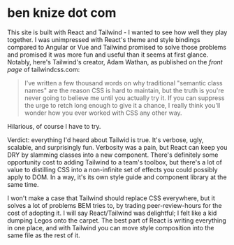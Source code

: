 # ben knize dot com

This site is built with React and Tailwind - I wanted to see how well they play together. I was unimpressed with React's theme and style bindings compared to Angular or Vue and Tailwind promised to solve those problems and promised it was more fun and useful than it seems at first glance. Notably, here's Tailwind's creator, Adam Wathan, as published on the _front page_ of tailwindcss.com:
> I've written a few thousand words on why traditional "semantic class names" are the reason CSS is hard to maintain, but the truth is you're never going to believe me until you actually try it. If you can suppress the urge to retch long enough to give it a chance, I really think you'll wonder how you ever worked with CSS any other way.

Hilarious, of course I have to try.

Verdict: everything I'd heard about Tailwid is true. It's verbose, ugly, scalable, and surprisingly fun. Verbosity was a pain, but React can keep you DRY by slamming classes into a new component. There's definitely some opportunity cost to adding Tailwind to a team's toolbox, but there's a lot of value to distilling CSS into a non-infinite set of effects you could possibly apply to DOM. In a way, it's its own style guide and component library at the same time.

I won't make a case that Tailwind should replace CSS everywhere, but it solves a lot of problems BEM tries to, by trading peer-review-hours for the cost of adopting it. I will say React/Tailwind was delightful; I felt like a kid dumping Legos onto the carpet. The best part of React is writing everything in one place, and with Tailwind you can move style composition into the same file as the rest of it.